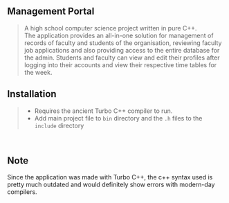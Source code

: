 ## Management Portal
> A high school computer science project written in pure C++. <br>
The application provides an all-in-one solution for management of records of faculty and students of the organisation, reviewing faculty job applications and also providing access to the entire database for the admin.
 Students and faculty can view and edit their profiles after logging into their accounts and view their respective time tables for the week.

## Installation
> - Requires the ancient Turbo C++ compiler to run. 
> - Add main project file to `bin` directory and the `.h` files to the `include` directory  

<br>

## Note
Since the application was made with Turbo C++, the c++ syntax used is pretty much outdated and would definitely show errors with modern-day compilers.
